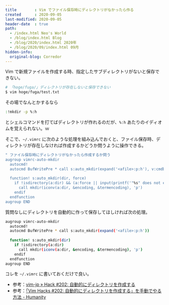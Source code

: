 ```yaml
---
title        : Vim でファイル保存時にディレクトリがなかったら作る
created      : 2020-09-05
last-modified: 2020-09-05
header-date  : true
path:
  - /index.html Neo's World
  - /blog/index.html Blog
  - /blog/2020/index.html 2020年
  - /blog/2020/09/index.html 09月
hidden-info:
  original-blog: Corredor
---
```


Vim で新規ファイルを作成する時、指定したサブディレクトリがないと保存できない。

```bash
# 「hoge/fuga/」ディレクトリが存在しないと保存できない
$ vim hoge/fuga/test.txt
```

その場でなんとかするなら

```bash
:!mkdir -p %:h
```

とシェルコマンドを打てばディレクトリが作れるのだが、`%:h` あたりのイディオムを覚えられない。ｗ

そこで、`~/.vimrc` に次のような処理を組み込んでおくと、ファイル保存時、ディレクトリが存在しなければ作成するかどうか問うように操作できる。

```bash
" ファイル保存時にディレクトリがなかったら作成するか問う
augroup vimrc-auto-mkdir
  autocmd!
  autocmd BufWritePre * call s:auto_mkdir(expand('<afile>:p:h'), v:cmdbang)
  
  function! s:auto_mkdir(dir, force)
    if !isdirectory(a:dir) && (a:force || input(printf('"%s" does not exist. Create? [y/N]', a:dir)) =~? '^y\%[es]$')
      call mkdir(iconv(a:dir, &encoding, &termencoding), 'p')
    endif
  endfunction
augroup END
```

質問なしにディレクトリを自動的に作って保存してほしければ次の処理。

```bash
augroup vimrc-auto-mkdir
  autocmd!
  autocmd BufWritePre * call s:auto_mkdir(expand('<afile>:p:h'))
  
  function! s:auto_mkdir(dir)
    if !isdirectory(a:dir)
      call mkdir(iconv(a:dir, &encoding, &termencoding), 'p')
    endif
  endfunction
augroup END
```

コレを `~/.vimrc` に書いておくだけで良い。

- 参考：[vim-jp » Hack #202: 自動的にディレクトリを作成する](https://vim-jp.org/vim-users-jp/2011/02/20/Hack-202.html)
- 参考：[「Vim Hacks #202: 自動的にディレクトリを作成する」を手動でやる方法 - Humanity](https://tyru.hatenablog.com/entry/20140518/vimhacks_mkdir_hack_without_vimrc)
